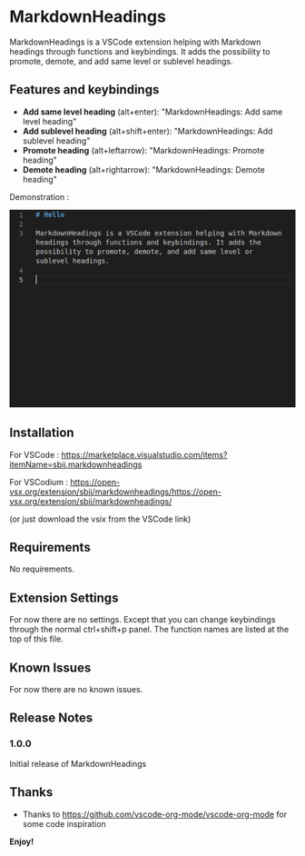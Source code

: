 # MarkdownHeadings

MarkdownHeadings is a VSCode extension helping with Markdown headings through functions and keybindings. It adds the possibility to promote, demote, and add same level or sublevel headings.

## Features and keybindings
- **Add same level heading** (alt+enter): "MarkdownHeadings: Add same level heading"
- **Add sublevel heading** (alt+shift+enter): "MarkdownHeadings: Add sublevel heading"
- **Promote heading** (alt+leftarrow): "MarkdownHeadings: Promote heading"
- **Demote heading** (alt+rightarrow): "MarkdownHeadings: Demote heading"


Demonstration :

![Feature presentation](images/animation.gif)


## Installation

For VSCode : https://marketplace.visualstudio.com/items?itemName=sbij.markdownheadings

For VSCodium : https://open-vsx.org/extension/sbij/markdownheadings/https://open-vsx.org/extension/sbij/markdownheadings/

(or just download the vsix from the VSCode link)

## Requirements
No requirements.

## Extension Settings
For now there are no settings. Except that you can change keybindings through the normal ctrl+shift+p panel. The function names are listed at the top of this file.

## Known Issues
For now there are no known issues.

## Release Notes

### 1.0.0

Initial release of MarkdownHeadings


## Thanks

* Thanks to https://github.com/vscode-org-mode/vscode-org-mode for some code inspiration

**Enjoy!**
